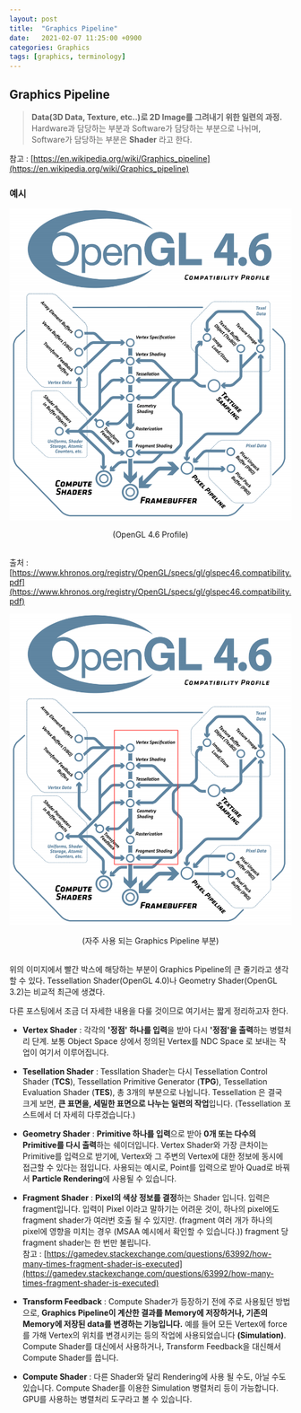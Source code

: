 ```yaml
---
layout: post
title:  "Graphics Pipeline"
date:   2021-02-07 11:25:00 +0900
categories: Graphics
tags: [graphics, terminology]
---
```

## Graphics Pipeline

> **Data(3D Data, Texture, etc..)로 2D Image를 그려내기 위한 일련의 과정.** Hardware과 담당하는 부분과 Software가 담당하는 부분으로 나뉘며, Software가 담당하는 부분은 **Shader** 라고 한다.

참고 : [https://en.wikipedia.org/wiki/Graphics_pipeline](https://en.wikipedia.org/wiki/Graphics_pipeline)    

### 예시

![01](/assets/images/Graphics/2021-02-07-Graphics_Pipeline/01.png)
<center>(OpenGL 4.6 Profile) </center> <br>

출처 : [https://www.khronos.org/registry/OpenGL/specs/gl/glspec46.compatibility.pdf](https://www.khronos.org/registry/OpenGL/specs/gl/glspec46.compatibility.pdf)


![02](/assets/images/Graphics/2021-02-07-Graphics_Pipeline/02.png)  
<center>(자주 사용 되는 Graphics Pipeline 부분) </center> <br>

위의 이미지에서 빨간 박스에 해당하는 부분이 Graphics Pipeline의 큰 줄기라고 생각할 수 있다. Tessellation Shader(OpenGL 4.0)나 Geometry Shader(OpenGL 3.2)는 비교적 최근에 생겼다.

다른 포스팅에서 조금 더 자세한 내용을 다룰 것이므로 여기서는 짧게 정리하고자 한다.

* **Vertex Shader** : 각각의 **'정점' 하나를 입력**을 받아 다시 **'정점'을 출력**하는 병렬처리 단계. 보통 Object Space 상에서 정의된 Vertex를 NDC Space 로 보내는 작업이 여기서 이루어집니다.  

* **Tesellation Shader** : Tessllation Shader는 다시 Tessellation Control Shader (**TCS**), Tessellation Primitive Generator (**TPG**), Tessellation Evaluation Shader (**TES**), 총 3개의 부분으로 나뉩니다. Tessellation 은 결국 크게 보면, **큰 표면을, 세밀한 표면으로 나누는 일련의 작업**입니다. (Tessellation 포스트에서 더 자세히 다루겠습니다.)


* **Geometry Shader** : **Primitive 하나를 입력**으로 받아 **0개 또는 다수의 Primitive를 다시 출력**하는 쉐이더입니다. Vertex Shader와 가장 큰차이는 Primitive를 입력으로 받기에, Vertex와 그 주변의 Vertex에 대한 정보에 동시에 접근할 수 있다는 점입니다. 사용되는 예시로, Point를 입력으로 받아 Quad로 바꿔서 **Particle Rendering**에 사용될 수 있습니다. 

* **Fragment Shader** : **Pixel의 색상 정보를 결정**하는 Shader 입니다. 입력은 fragment입니다. 입력이 Pixel 이라고 말하기는 어려운 것이, 하나의 pixel에도 fragment shader가 여러번 호출 될 수 있지만. (fragment 여러 개가 하나의 pixel에 영향을 미치는 경우 (MSAA 예시에서 확인할 수 있습니다.)) fragment 당 fragment shader는 한 번만 불립니다.  
참고 : [https://gamedev.stackexchange.com/questions/63992/how-many-times-fragment-shader-is-executed](https://gamedev.stackexchange.com/questions/63992/how-many-times-fragment-shader-is-executed)

* **Transform Feedback** : Compute Shader가 등장하기 전에 주로 사용됬던 방법으로, **Graphics Pipeline이 계산한 결과를 Memory에 저장하거나, 기존의 Memory에 저장된 data를 변경하는 기능입니다.** 예를 들어 모든 Vertex에 force를 가해 Vertex의 위치를 변경시키는 등의 작업에 사용되었습니다 **(Simulation)**. Compute Shader를 대신에서 사용하거나, Transform Feedback을 대신해서 Compute Shader를 씁니다.

* **Compute Shader** : 다른 Shader와 달리 Rendering에 사용 될 수도, 아닐 수도 있습니다. Compute Shader를 이용한 Simulation 병렬처리 등이 가능합니다. GPU를 사용하는 병렬처리 도구라고 볼 수 있습니다. 